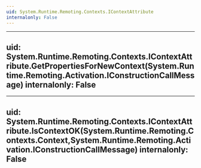 ```yaml
---
uid: System.Runtime.Remoting.Contexts.IContextAttribute
internalonly: False
---
```


---
uid: System.Runtime.Remoting.Contexts.IContextAttribute.GetPropertiesForNewContext(System.Runtime.Remoting.Activation.IConstructionCallMessage)
internalonly: False
---

---
uid: System.Runtime.Remoting.Contexts.IContextAttribute.IsContextOK(System.Runtime.Remoting.Contexts.Context,System.Runtime.Remoting.Activation.IConstructionCallMessage)
internalonly: False
---
